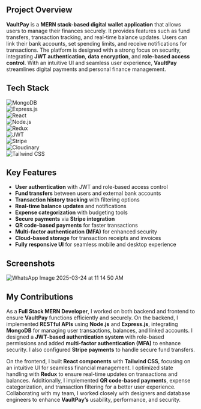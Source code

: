 ## Project Overview  
**VaultPay** is a **MERN stack-based digital wallet application** that allows users to manage their finances securely. It provides features such as fund transfers, transaction tracking, and real-time balance updates. Users can link their bank accounts, set spending limits, and receive notifications for transactions. The platform is designed with a strong focus on security, integrating **JWT authentication**, **data encryption**, and **role-based access control**. With an intuitive UI and seamless user experience, **VaultPay** streamlines digital payments and personal finance management.  

## Tech Stack  
![MongoDB](https://img.shields.io/badge/MongoDB-47A248?style=for-the-badge&logo=mongodb&logoColor=white)  
![Express.js](https://img.shields.io/badge/Express.js-000000?style=for-the-badge&logo=express&logoColor=white)  
![React](https://img.shields.io/badge/React-61DAFB?style=for-the-badge&logo=react&logoColor=white)  
![Node.js](https://img.shields.io/badge/Node.js-339933?style=for-the-badge&logo=node.js&logoColor=white)  
![Redux](https://img.shields.io/badge/Redux-764ABC?style=for-the-badge&logo=redux&logoColor=white)  
![JWT](https://img.shields.io/badge/JWT-black?style=for-the-badge&logo=JSON%20web%20tokens)  
![Stripe](https://img.shields.io/badge/Stripe-008CDD?style=for-the-badge&logo=stripe&logoColor=white)  
![Cloudinary](https://img.shields.io/badge/Cloudinary-3448C5?style=for-the-badge&logo=cloudinary&logoColor=white)  
![Tailwind CSS](https://img.shields.io/badge/Tailwind_CSS-38B2AC?style=for-the-badge&logo=tailwind-css&logoColor=white)  

## Key Features  
- **User authentication** with JWT and role-based access control  
- **Fund transfers** between users and external bank accounts  
- **Transaction history tracking** with filtering options  
- **Real-time balance updates** and notifications  
- **Expense categorization** with budgeting tools  
- **Secure payments** via **Stripe integration**  
- **QR code-based payments** for faster transactions  
- **Multi-factor authentication (MFA)** for enhanced security  
- **Cloud-based storage** for transaction receipts and invoices  
- **Fully responsive UI** for seamless mobile and desktop experience

## Screenshots
![WhatsApp Image 2025-03-24 at 11 14 50 AM](https://github.com/user-attachments/assets/fdf085cb-ae06-439b-b95f-e2cd1e85b67e)

## My Contributions  
As a **Full Stack MERN Developer**, I worked on both backend and frontend to ensure **VaultPay** functions efficiently and securely. On the backend, I implemented **RESTful APIs** using **Node.js** and **Express.js**, integrating **MongoDB** for managing user transactions, balances, and linked accounts. I designed a **JWT-based authentication system** with role-based permissions and added **multi-factor authentication (MFA)** to enhance security. I also configured **Stripe payments** to handle secure fund transfers.  

On the frontend, I built **React components** with **Tailwind CSS**, focusing on an intuitive UI for seamless financial management. I optimized state handling with **Redux** to ensure real-time updates on transactions and balances. Additionally, I implemented **QR code-based payments**, expense categorization, and transaction filtering for a better user experience. Collaborating with my team, I worked closely with designers and database engineers to enhance **VaultPay’s** usability, performance, and security.  
